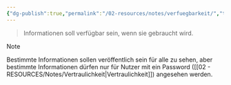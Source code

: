 ```yaml
---
{"dg-publish":true,"permalink":"/02-resources/notes/verfuegbarkeit/","tags":["it-sicherheit"],"noteIcon":"","updated":"2025-09-05T10:12:32.000+02:00"}
---
```


> Informationen soll verfügbar sein, wenn sie gebraucht wird.

>[!note] 
> Bestimmte Informationen sollen veröffentlich sein für alle zu sehen, aber bestimmte Informationen dürfen nur für Nutzer mit ein Password ([[02 - RESOURCES/Notes/Vertraulichkeit\|Vertraulichkeit]]) angesehen werden.